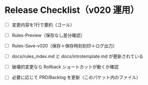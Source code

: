 # Release Checklist（v020 運用）
- [ ] 変更内容を1行で要約（ゴール）
- [ ] Rules-Preview（保存なし差分確認）
- [ ] Rules-Save-v020（保存＋保存時刻刻印＋ログ出力）
- [ ] docs/rules_index.md と docs/introtemplate.md が更新されている
- [ ] 破壊的変更なら Rollback ショートカットが動くか確認
- [ ] 必要に応じて PRD/Backlog を更新（このパケット内のファイル）

